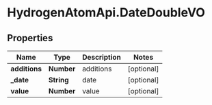 # HydrogenAtomApi.DateDoubleVO

## Properties
Name | Type | Description | Notes
------------ | ------------- | ------------- | -------------
**additions** | **Number** | additions | [optional] 
**_date** | **String** | date | [optional] 
**value** | **Number** | value | [optional] 


